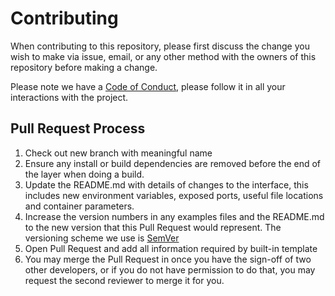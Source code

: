 # Contributing

When contributing to this repository, please first discuss the change you wish to make via issue,
email, or any other method with the owners of this repository before making a change.

Please note we have a [Code of Conduct](./CODE_OF_CONDUCT.md), please follow it in all your interactions with the project.

## Pull Request Process

1. Check out new branch with meaningful name
2. Ensure any install or build dependencies are removed before the end of the layer when doing a
   build.
3. Update the README.md with details of changes to the interface, this includes new environment
   variables, exposed ports, useful file locations and container parameters.
4. Increase the version numbers in any examples files and the README.md to the new version that this
   Pull Request would represent. The versioning scheme we use is [SemVer](http://semver.org/)
5. Open Pull Request and add all information required by built-in template
6. You may merge the Pull Request in once you have the sign-off of two other developers, or if you
   do not have permission to do that, you may request the second reviewer to merge it for you.

